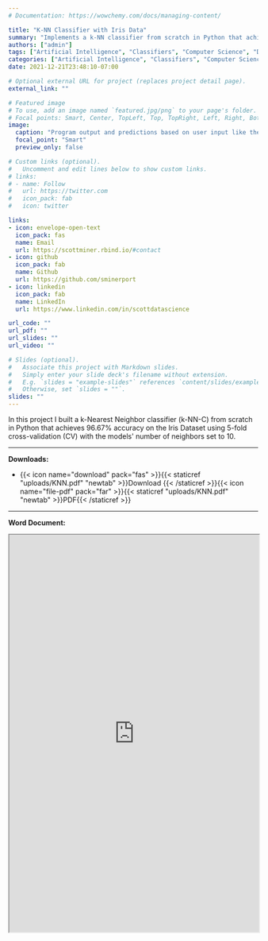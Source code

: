 ```yaml
---
# Documentation: https://wowchemy.com/docs/managing-content/

title: "K-NN Classifier with Iris Data"
summary: "Implements a k-NN classifier from scratch in Python that achieves a 96.67% accuracy on the Iris Dataset using 5-fold cross-validation (CV) and the models' number of neighbors set to 10."
authors: ["admin"]
tags: ["Artificial Intelligence", "Classifiers", "Computer Science", "Data Analytics", "Euclidean Distance", "Iris Dataset", "k-NN",  "Machine Learning", "Predictive Analytics", "Python", "Statistical Modeling" ]
categories: ["Artificial Intelligence", "Classifiers", "Computer Science", "Data Analytics", "Euclidean Distance", "Iris Dataset"]
date: 2021-12-21T23:48:10-07:00

# Optional external URL for project (replaces project detail page).
external_link: ""

# Featured image
# To use, add an image named `featured.jpg/png` to your page's folder.
# Focal points: Smart, Center, TopLeft, Top, TopRight, Left, Right, BottomLeft, Bottom, BottomRight.
image:
  caption: "Program output and predictions based on user input like the training examples found on the right-hand side of the image"
  focal_point: "Smart"
  preview_only: false

# Custom links (optional).
#   Uncomment and edit lines below to show custom links.
# links:
# - name: Follow
#   url: https://twitter.com
#   icon_pack: fab
#   icon: twitter

links:
- icon: envelope-open-text
  icon_pack: fas
  name: Email
  url: https://scottminer.rbind.io/#contact
- icon: github
  icon_pack: fab
  name: Github
  url: https://github.com/sminerport
- icon: linkedin
  icon_pack: fab
  name: LinkedIn
  url: https://www.linkedin.com/in/scottdatascience

url_code: ""
url_pdf: ""
url_slides: ""
url_video: ""

# Slides (optional).
#   Associate this project with Markdown slides.
#   Simply enter your slide deck's filename without extension.
#   E.g. `slides = "example-slides"` references `content/slides/example-slides.md`.
#   Otherwise, set `slides = ""`.
slides: ""
---
```


In this project I built a k-Nearest Neighbor classifier (k-NN-C) from scratch in Python that achieves 96.67% accuracy on the Iris Dataset using 5-fold cross-validation (CV) with the models' number of neighbors set to 10.

<hr/>

**Downloads:**

<ul>
	<li>{{< icon name="download" pack="fas" >}}{{< staticref "uploads/KNN.pdf" "newtab" >}}Download {{< /staticref >}}{{< icon name="file-pdf" pack="far" >}}{{< staticref "uploads/KNN.pdf" "newtab" >}}PDF{{< /staticref >}}</li>
</ul>
<hr/>

**Word Document:**
<iframe src="https://onedrive.live.com/embed?cid=5B8EDCFD5CE8D99E&resid=5B8EDCFD5CE8D99E%21467031&authkey=ACZCfiq5GB3A-uQ&em=2" width="100%" height="800" frameborder="1" scrolling="yes"></iframe>
